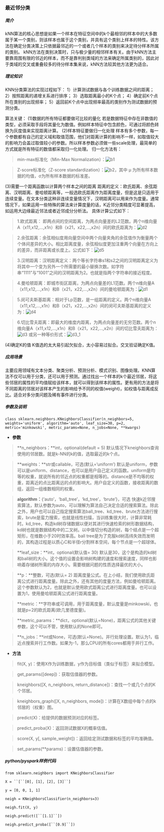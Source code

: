 

<h3>最近邻分类</h3>

##### 简介

  kNN算法的核心思想是如果一个样本在特征空间中的k个最相邻的样本中的大多数属于某一个类别，则该样本也属于这个类别，并具有这个类别上样本的特性。该方法在确定分类决策上只依据最邻近的一个或者几个样本的类别来决定待分样本所属的类别。 kNN方法在类别决策时，只与极少量的相邻样本有关。由于kNN方法主要靠周围有限的邻近的样本，而不是靠判别类域的方法来确定所属类别的，因此对于类域的交叉或重叠较多的待分样本集来说，kNN方法较其他方法更为适合。

##### 理论知识

KNN分类算法的实现过程如下：
1）计算测试数据与各个训练数据之间的距离； 
2）按照距离的递增关系进行排序； 
3）选取距离最小的K个点； 
4）确定前K个点所在类别的出现频率； 
5）返回前K个点中出现频率最高的类别作为测试数据的预测分类。

算法关键：
(1)数据的所有特征都要做可比较的量化
若是数据特征中存在非数值的类型，必须采取手段将其量化为数值。例如样本特征中包含颜色，可通过将颜色转换为灰度值来实现距离计算。
(2)样本特征要做归一化处理
样本有多个参数，每一个参数都有自己的定义域和取值范围，他们对距离计算的影响不一样，如取值较大的影响力会盖过取值较小的参数。所以样本参数必须做一些scale处理，最简单的方式就是所有特征的数值都采取归一化处理。
归一化方法有：

>min-max标准化（Min-Max Normalization）：![b1](/uploads/0c7ce23fc218b413c46b041f4c421cea/b1.png)

>Z-score标准化（Z-score standardization）：![b2](/uploads/cadd54b56d4b71b2a9b9bc07f876b39c/b2.png)，其中 μ 为所有样本数据的均值，σ为所有样本数据的标准差。

(3)需要一个距离函数以计算两个样本之间的距离
距离的定义：欧氏距离、余弦距离、汉明距离、曼哈顿距离等，一般选欧氏距离作为距离度量，但是这是只适用于连续变量。在文本分类这种非连续变量情况下，汉明距离可以用来作为度量。通常情况下，如果运用一些特殊的算法来计算度量的话，K近邻分类精度可显著提高，如运用大边缘最近邻法或者近邻成分分析法。
具体计算公式如下：
>1.欧式距离： 即两点间的空间距离，为两点向量差的L2范数。两个n维向量A（x11,x12,...,x1n）和B（x21，x22,...,x2n）间的欧氏距离为：![d2](/uploads/c4e696487d4e0a96ba68b276e452c96f/d2.gif)

>2.余弦距离：余弦相似度用向量空间中两个向量夹角的余弦值作为衡量两个个体间差异的大小。相比距离度量，余弦相似度更加注重两个向量在方向上的差异，而非距离或长度上。公式如下：![d5](/uploads/8c66a695939671d3ac68d324654182e3/d5.png)

>3.汉明距离：汉明距离定义：两个等长字符串s1和s2之间的汉明距离定义为将其中一个变为另外一个所需要的最小替换次数。如字符串“1111”与“1001”之间的汉明距离为2。也就是指两个字符串的接近程度。

>4.曼哈顿距离：即城市街区距离，为两点向量差的L1范数。两个n维向量A（x11,x12,...,x1n）和B（x21，x22,...,x2n）间的曼哈顿距离为：![d1](/uploads/bf5bc05dffca965ebeabd6cb3f2d80c8/d1.gif)

>5.闵可夫斯基距离：相对于Lp范数，是一组距离的定义。两个n维向量A（x11,x12,...,x1n）和B（x21，x22,...,x2n）间的闵可夫斯基距离的定义为：![d4](/uploads/4240874fbbe731e0e3ec4de2465b8a54/d4.gif)

>6.切比雪夫距离：即最大的维度内距离，为两点向量差的无穷范数。两个n维向量A（x11,x12,...,x1n）和B（x21，x22,...,x2n）间的切比雪夫距离为：![d3](/uploads/08027f2beb5f8817d46a242df5e19b1f/d3.gif)
或另一种等价形式：![d3_1](/uploads/dd25c45e841a9386244b840cba4b65a6/d3_1.gif)

(4)确定K的值
K值选的太大易引起欠拟合，太小容易过拟合。交叉验证确定K值。

##### 应用场景

主要应用领域有文本分类、聚类分析、预测分析、模式识别、图像处理。KNN算法不仅可以用于分类，还可以用于预测。通过找出一个样本的k个最近邻居，将这些邻居的属性的平均值赋给该样本，就可以得到该样本的属性。更有用的方法是将不同距离的邻居对该样本产生的影响给予不同的权值(weight)，如权值与距离成反比。适合对多分类问题及稀有事件进行分类。

##### 参数及说明

`class sklearn.neighbors.KNeighborsClassifier(n_neighbors=5, weights='uniform', algorithm='auto', leaf_size=30, p=2, metric='minkowski', metric_params=None, n_jobs=None, **kwargs)`

*  **参数**

>**n_neighbors：**int，optional(default = 5)
默认情况下kneighbors查询使用的邻居数。就是k-NN的k的值，选取最近的k个点。

>**weights：**str或callable，可选(默认=‘uniform’)
默认是uniform，参数可以是uniform、distance，也可以是用户自己定义的函数。uniform是均等的权重，就说所有的邻近点的权重都是相等的。distance是不均等的权重，距离近的点比距离远的点的影响大。用户自定义的函数，接收距离的数组，返回一组维数相同的权重。

>**algorithm：**{‘auto’，‘ball_tree’，‘kd_tree’，‘brute’}，可选
快速k近邻搜索算法，默认参数为auto，可以理解为算法自己决定合适的搜索算法。除此之外，用户也可以自己指定搜索算法ball_tree、kd_tree、brute方法进行搜索，brute是蛮力搜索，也就是线性扫描，当训练集很大时，计算非常耗时。kd_tree，构造kd树存储数据以便对其进行快速检索的树形数据结构，kd树也就是数据结构中的二叉树。以中值切分构造的树，每个结点是一个超矩形，在维数小于20时效率高。ball tree是为了克服kd树高纬失效而发明的，其构造过程是以质心C和半径r分割样本空间，每个节点是一个超球体。

>**leaf_size：**int，optional(默认值= 30)
默认是30，这个是构造的kd树和ball树的大小。这个值的设置会影响树构建的速度和搜索速度，同样也影响着存储树所需的内存大小。需要根据问题的性质选择最优的大小。

>**p：**整数，可选(默认= 2)
距离度量公式。在上小结，我们使用欧氏距离公式进行距离度量。除此之外，还有其他的度量方法，例如曼哈顿距离。这个参数默认为2，也就是默认使用欧式距离公式进行距离度量。也可以设置为1，使用曼哈顿距离公式进行距离度量。

>**metric：**字符串或可调用，用于距离度量，默认度量是minkowski，也就是p=2的欧氏距离(欧几里德度量)。

>**metric_params：**dict，optional(默认=None)，距离公式的其他关键参数，这个可以不管，使用默认的None即可。

>**n_jobs：**int或None，可选(默认=None)。并行处理设置。默认为1，临近点搜索并行工作数。如果为-1，那么CPU的所有cores都用于并行工作。

*  **方法**

>fit(X, y)：使用X作为训练数据，y作为目标值（类似于标签）来拟合模型。

>get_params([deep])：获取估值器的参数。

>kneighbors([X, n_neighbors, return_distance])：查找一个或几个点的K个邻居。

>kneighbors_graph([X, n_neighbors, mode])：计算在X数组中每个点的k邻居的（权重）图。

>predict(X)：给提供的数据预测对应的标签。

>predict_proba(X)：返回测试数据X的概率估值。

>score(X, y[, sample_weight])：返回给定测试数据和标签的平均准确值。

>set_params(**params)：设置估值器的参数。


##### **python/pyspark**样例代码

`from sklearn.neighbors import KNeighborsClassifier`

`X = ``[``[0], [1], [2], [3]``]`

`y = [0, 0, 1, 1]`

`neigh = KNeighborsClassifier(n_neighbors=3)`

`neigh.fit(X, y)`

`neigh.predict([``[1.1]``])`

`neigh.predict_proba([``[0.9]``])`